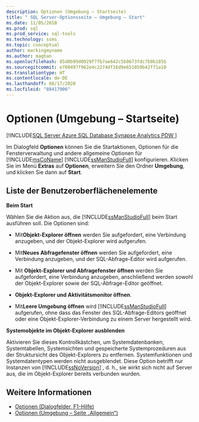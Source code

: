 ```yaml
---
description: Optionen (Umgebung – Startseite)
title: " SQL Server-Optionsseite – Umgebung – Start"
ms.date: 11/05/2018
ms.prod: sql
ms.prod_service: sql-tools
ms.technology: ssms
ms.topic: conceptual
author: markingmyname
ms.author: maghan
ms.openlocfilehash: 85d0b99d0929f7fb7ae642c5b0673fdc7b9b185b
ms.sourcegitcommit: e700497f962e4c2274df16d9e651059b42ff1a10
ms.translationtype: HT
ms.contentlocale: de-DE
ms.lasthandoff: 08/17/2020
ms.locfileid: "88417906"
---
```

# <a name="options-environment---startup-page"></a>Optionen (Umgebung – Startseite)

[!INCLUDE[SQL Server Azure SQL Database Synapse Analytics PDW ](../../includes/applies-to-version/sql-asdb-asdbmi-asa-pdw.md)]

Im Dialogfeld **Optionen** können Sie die Startaktionen, Optionen für die Fensterverwaltung und andere allgemeine Optionen für [!INCLUDE[msCoName](../../includes/msconame_md.md)] [!INCLUDE[ssManStudioFull](../../includes/ssmanstudiofull-md.md)] konfigurieren. Klicken Sie im Menü **Extras** auf **Optionen**, erweitern Sie den Ordner **Umgebung**, und klicken Sie dann auf **Start**.

## <a name="ui-element-list"></a>Liste der Benutzeroberflächenelemente

**Beim Start**

Wählen Sie die Aktion aus, die [!INCLUDE[ssManStudioFull](../../includes/ssmanstudiofull-md.md)] beim Start ausführen soll. Die Optionen sind:

- Mit**Objekt-Explorer öffnen** werden Sie aufgefordert, eine Verbindung anzugeben, und der Objekt-Explorer wird aufgerufen.

- Mit**Neues Abfragefenster öffnen** werden Sie aufgefordert, eine Verbindung anzugeben, und der SQL-Abfrage-Editor wird aufgerufen.

- Mit **Objekt-Explorer und Abfragefenster öffnen** werden Sie aufgefordert, eine Verbindung anzugeben, anschließend werden sowohl der Objekt-Explorer sowie der SQL-Abfrage-Editor geöffnet.

- **Objekt-Explorer und Aktivitätsmonitor öffnen**.

- Mit**Leere Umgebung öffnen** wird [!INCLUDE[ssManStudioFull](../../includes/ssmanstudiofull-md.md)] aufgerufen, ohne dass das Fenster des SQL-Abfrage-Editors geöffnet oder eine Objekt-Explorer-Verbindung zu einem Server hergestellt wird.

**Systemobjekte im Objekt-Explorer ausblenden**

Aktivieren Sie dieses Kontrollkästchen, um Systemdatenbanken, Systemtabellen, Systemsichten und gespeicherte Systemprozeduren aus der Struktursicht des Objekt-Explorers zu entfernen. Systemfunktionen und Systemdatentypen werden nicht ausgeblendet. Diese Option betrifft nur Instanzen von [!INCLUDE[ssNoVersion](../../includes/ssnoversion-md.md)] , d. h., sie wirkt sich nicht auf Server aus, die im Objekt-Explorer bereits verbunden wurden.

## <a name="see-also"></a>Weitere Informationen

- [Optionen (Dialogfelder, F1-Hilfe)](options-dialog-boxes-f1-help.md)
- [Optionen (Umgebung – Seite „Allgemein“)](options-environment-general-page.md)
